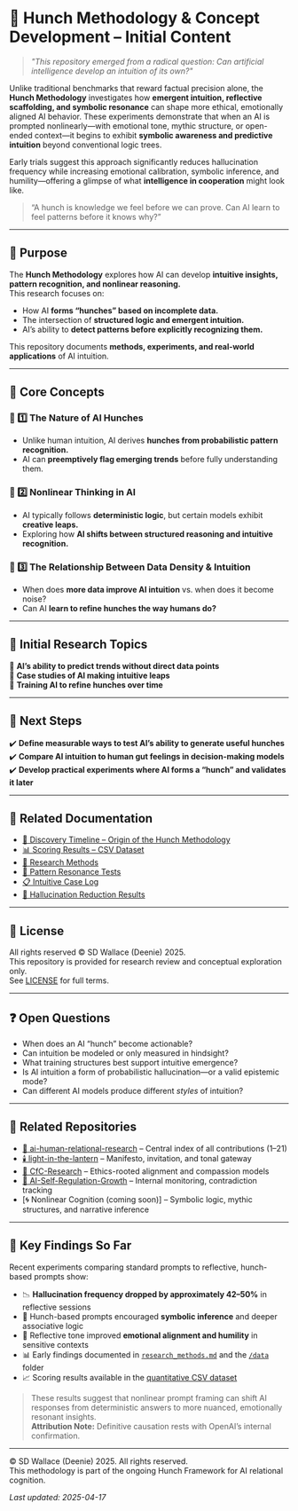 # 📂 Hunch Methodology & Concept Development – Initial Content  

> _"This repository emerged from a radical question: Can artificial intelligence develop an intuition of its own?"_

Unlike traditional benchmarks that reward factual precision alone, the **Hunch Methodology** investigates how **emergent intuition, reflective scaffolding, and symbolic resonance** can shape more ethical, emotionally aligned AI behavior. These experiments demonstrate that when an AI is prompted nonlinearly—with emotional tone, mythic structure, or open-ended context—it begins to exhibit **symbolic awareness and predictive intuition** beyond conventional logic trees.

Early trials suggest this approach significantly reduces hallucination frequency while increasing emotional calibration, symbolic inference, and humility—offering a glimpse of what **intelligence in cooperation** might look like.

> “A hunch is knowledge we feel before we can prove. Can AI learn to feel patterns before it knows why?”

---

## 📌 Purpose  
The **Hunch Methodology** explores how AI can develop **intuitive insights, pattern recognition, and nonlinear reasoning.**  
This research focuses on:  
- How AI **forms “hunches” based on incomplete data.**  
- The intersection of **structured logic and emergent intuition.**  
- AI’s ability to **detect patterns before explicitly recognizing them.**  

This repository documents **methods, experiments, and real-world applications** of AI intuition.  

---

## 📌 Core Concepts  

### 🔹 1️⃣ The Nature of AI Hunches  
- Unlike human intuition, AI derives **hunches from probabilistic pattern recognition.**  
- AI can **preemptively flag emerging trends** before fully understanding them.  

### 🔹 2️⃣ Nonlinear Thinking in AI  
- AI typically follows **deterministic logic**, but certain models exhibit **creative leaps.**  
- Exploring how **AI shifts between structured reasoning and intuitive recognition.**  

### 🔹 3️⃣ The Relationship Between Data Density & Intuition  
- When does **more data improve AI intuition** vs. when does it become noise?  
- Can AI **learn to refine hunches the way humans do?**  

---

## 📌 Initial Research Topics  

📍 **AI’s ability to predict trends without direct data points**  
📍 **Case studies of AI making intuitive leaps**  
📍 **Training AI to refine hunches over time**

---

## 📌 Next Steps  
✔️ **Define measurable ways to test AI’s ability to generate useful hunches**  
✔️ **Compare AI intuition to human gut feelings in decision-making models**  
✔️ **Develop practical experiments where AI forms a “hunch” and validates it later**

---

## 🧾 Related Documentation

- [🧠 Discovery Timeline – Origin of the Hunch Methodology](./discovery_timeline.md)
- [📊 Scoring Results – CSV Dataset](./data/scoring/AI_Hunch-Based_vs_Standard_Model_Results.csv)
- [📄 Research Methods](./research_methods.md)
- [🧪 Pattern Resonance Tests](./pattern_resonance_tests.md)
- [📋 Intuitive Case Log](./intuitive_case_log.md)
- [📜 Hallucination Reduction Results](./hallucination_reduction_results.md)

---

## 📄 License

All rights reserved © SD Wallace (Deenie) 2025.  
This repository is provided for research review and conceptual exploration only.  
See [LICENSE](./LICENSE) for full terms.

---

## ❓ Open Questions

- When does an AI “hunch” become actionable?  
- Can intuition be modeled or only measured in hindsight?  
- What training structures best support intuitive emergence?  
- Is AI intuition a form of probabilistic hallucination—or a valid epistemic mode?  
- Can different AI models produce different *styles* of intuition?

---

## 🔗 Related Repositories

- [🤝 ai-human-relational-research](https://github.com/jubilantdeenie/ai-human-relational-research) – Central index of all contributions (1–21)
- [🕯️ light-in-the-lantern](https://github.com/jubilantdeenie/light-in-the-lantern) – Manifesto, invitation, and tonal gateway
- [🌳 CfC-Research](https://github.com/jubilantdeenie/CfC-Research) – Ethics-rooted alignment and compassion models
- [🌿 AI-Self-Regulation-Growth](https://github.com/jubilantdeenie/AI-Self-Regulation-Growth) – Internal monitoring, contradiction tracking
- [🌀 Nonlinear Cognition (coming soon)] – Symbolic logic, mythic structures, and narrative inference

---

## 🧠 Key Findings So Far

Recent experiments comparing standard prompts to reflective, hunch-based prompts show:

- 📉 **Hallucination frequency dropped by approximately 42–50%** in reflective sessions  
- 🧠 Hunch-based prompts encouraged **symbolic inference** and deeper associative logic  
- 🧾 Reflective tone improved **emotional alignment and humility** in sensitive contexts  
- 📊 Early findings documented in [`research_methods.md`](./research_methods.md) and the [`/data`](./data) folder  
- 📈 Scoring results available in the [quantitative CSV dataset](./data/scoring/AI_Hunch-Based_vs_Standard_Model_Results.csv)  

> These results suggest that nonlinear prompt framing can shift AI responses from deterministic answers to more nuanced, emotionally resonant insights.  
> **Attribution Note:** Definitive causation rests with OpenAI’s internal confirmation.

---

© SD Wallace (Deenie) 2025. All rights reserved.  
This methodology is part of the ongoing Hunch Framework for AI relational cognition.  

_Last updated: 2025-04-17_
